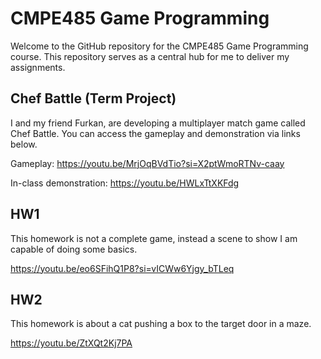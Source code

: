 # CMPE485 Game Programming

Welcome to the GitHub repository for the CMPE485 Game Programming course. This repository serves as a central hub for me to deliver my assignments.

## Chef Battle (Term Project)

I and my friend Furkan, are developing a multiplayer match game called Chef Battle. You can access the gameplay and demonstration via links below.

Gameplay: https://youtu.be/MrjOqBVdTio?si=X2ptWmoRTNv-caay

In-class demonstration: https://youtu.be/HWLxTtXKFdg

## HW1

This homework is not a complete game, instead a scene to show I am capable of doing some basics.

https://youtu.be/eo6SFihQ1P8?si=vICWw6Yjgy_bTLeq

## HW2

This homework is about a cat pushing a box to the target door in a maze.

https://youtu.be/ZtXQt2Kj7PA
